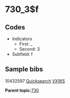# 730\_3$f

## Codes

-   Indicators
    -   First: \_
    -   Second: 3
-   Subfield: f

## Sample bibs

10432597 [Quicksearch](https://search.library.yale.edu/catalog/10432597) [VXWS](http://prodorbis.library.yale.edu:7014/vxws/GetHoldingsService?bibId=10432597)

**Parent topic:**[730](../../tags/730/730.md)

